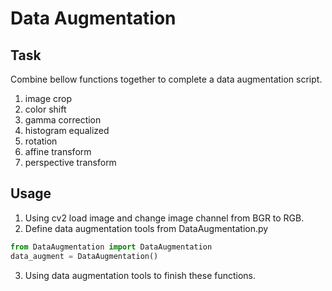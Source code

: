 # Data Augmentation
## Task
Combine bellow functions together to complete a data augmentation script.
1. image crop
2. color shift
3. gamma correction
4. histogram equalized
5. rotation
6. affine transform
7. perspective transform

## Usage
1. Using cv2 load image and change image channel from BGR to RGB.
2. Define data augmentation tools from DataAugmentation.py
```python
from DataAugmentation import DataAugmentation
data_augment = DataAugmentation()
```
3. Using data augmentation tools to finish these functions.